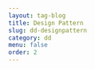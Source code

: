 ```yaml
---
layout: tag-blog
title: Design Pattern
slug: dd-designpattern
category: dd
menu: false
order: 2
---
```

